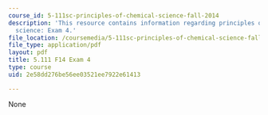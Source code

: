 ```yaml
---
course_id: 5-111sc-principles-of-chemical-science-fall-2014
description: 'This resource contains information regarding principles of chemical
  science: Exam 4.'
file_location: /coursemedia/5-111sc-principles-of-chemical-science-fall-2014/2e58dd276be56ee03521ee7922e61413_MIT5_111F14_Exam4.pdf
file_type: application/pdf
layout: pdf
title: 5.111 F14 Exam 4
type: course
uid: 2e58dd276be56ee03521ee7922e61413

---
```

None